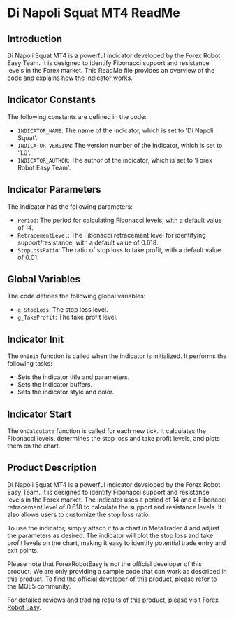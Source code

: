 # Di Napoli Squat MT4 ReadMe

## Introduction
Di Napoli Squat MT4 is a powerful indicator developed by the Forex Robot Easy Team. It is designed to identify Fibonacci support and resistance levels in the Forex market. This ReadMe file provides an overview of the code and explains how the indicator works.

## Indicator Constants
The following constants are defined in the code:
- `INDICATOR_NAME`: The name of the indicator, which is set to 'Di Napoli Squat'.
- `INDICATOR_VERSION`: The version number of the indicator, which is set to '1.0'.
- `INDICATOR_AUTHOR`: The author of the indicator, which is set to 'Forex Robot Easy Team'.

## Indicator Parameters
The indicator has the following parameters:
- `Period`: The period for calculating Fibonacci levels, with a default value of 14.
- `RetracementLevel`: The Fibonacci retracement level for identifying support/resistance, with a default value of 0.618.
- `StopLossRatio`: The ratio of stop loss to take profit, with a default value of 0.01.

## Global Variables
The code defines the following global variables:
- `g_StopLoss`: The stop loss level.
- `g_TakeProfit`: The take profit level.

## Indicator Init
The `OnInit` function is called when the indicator is initialized. It performs the following tasks:
- Sets the indicator title and parameters.
- Sets the indicator buffers.
- Sets the indicator style and color.

## Indicator Start
The `OnCalculate` function is called for each new tick. It calculates the Fibonacci levels, determines the stop loss and take profit levels, and plots them on the chart.

## Product Description
Di Napoli Squat MT4 is a powerful indicator developed by the Forex Robot Easy Team. It is designed to identify Fibonacci support and resistance levels in the Forex market. The indicator uses a period of 14 and a Fibonacci retracement level of 0.618 to calculate the support and resistance levels. It also allows users to customize the stop loss ratio.

To use the indicator, simply attach it to a chart in MetaTrader 4 and adjust the parameters as desired. The indicator will plot the stop loss and take profit levels on the chart, making it easy to identify potential trade entry and exit points.

Please note that ForexRobotEasy is not the official developer of this product. We are only providing a sample code that can work as described in this product. To find the official developer of this product, please refer to the MQL5 community.

For detailed reviews and trading results of this product, please visit [Forex Robot Easy](https://forexroboteasy.com/forex-robot-review/review-di-napoli-squat-mt4-a-powerful-indicator-for-fibonacci-support-and-resistance/).
